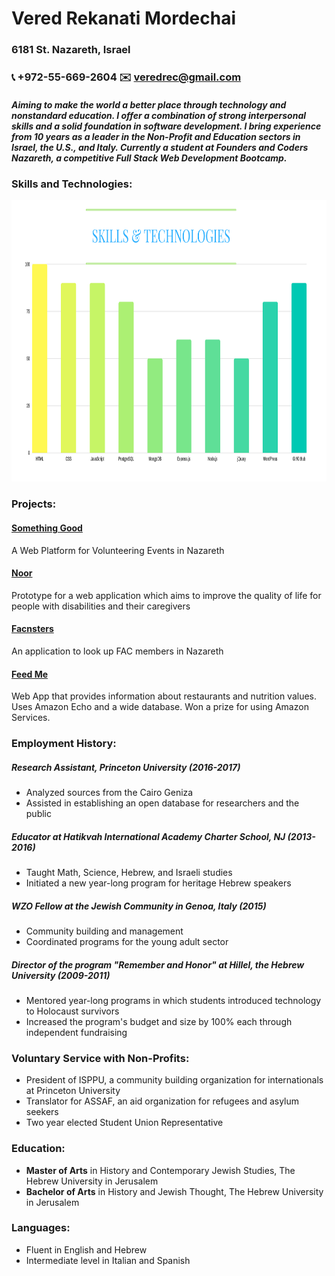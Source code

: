 # **Vered Rekanati Mordechai**

### 6181 St. Nazareth, Israel
### :telephone_receiver: +972-55-669-2604  :envelope: veredrec@gmail.com

##### Aiming to make the world a better place through technology and nonstandard education. I offer a combination of strong interpersonal skills and a solid foundation in software development. I bring experience from 10 years as a leader in the Non-Profit and Education sectors in Israel, the U.S., and Italy. Currently a student at Founders and Coders Nazareth, a competitive Full Stack Web Development Bootcamp.

### Skills and Technologies:

<p align="center">
  <img src="technologies.png" width="600" height="450"/>
</p>

<!-- ![skills chart](technologies.png =250x) -->

### Projects:
<!-- ###### (All projects were made as a part of my studies at Founders & Coders, in a collaborative work with my peers) -->
#### [Something Good](https://github.com/veredrec/Something-Good)
A Web Platform for Volunteering Events in Nazareth

#### [Noor](https://github.com/veredrec/noor)
 Prototype for a web application which aims to improve the quality of life for people with disabilities and their caregivers

#### [Facnsters](https://github.com/veredrec/Facnsters)
An application to look up FAC members in Nazareth

#### [Feed Me](https://github.com/veredrec/HackRU_FeedMe)
 Web App that provides information about restaurants and nutrition values. Uses Amazon Echo and a wide database.
 Won a prize for using Amazon Services.

### Employment History:
##### Research Assistant, Princeton University (2016-2017)
* Analyzed sources from the Cairo Geniza
* Assisted in establishing an open database for researchers and the public

##### Educator at Hatikvah International Academy Charter School, NJ (2013-2016)
* Taught Math, Science, Hebrew, and Israeli studies
* Initiated a new year-long program for heritage Hebrew speakers

##### WZO Fellow at the Jewish Community in Genoa, Italy (2015)
* Community building and management
* Coordinated programs for the young adult sector

##### Director of the program "Remember and Honor" at Hillel, the Hebrew University (2009-2011)
* Mentored year-long programs in which students introduced technology to Holocaust survivors
* Increased the program's budget and size by 100% each through independent fundraising

### Voluntary Service with Non-Profits:
* President of ISPPU, a community building organization for internationals at Princeton University
* Translator for ASSAF, an aid organization for refugees and asylum seekers
* Two year elected Student Union Representative

### Education:
* **Master of Arts** in History and Contemporary Jewish Studies, The Hebrew University in Jerusalem
* **Bachelor of Arts** in History and Jewish Thought, The Hebrew University in Jerusalem

### Languages:
* Fluent in English and Hebrew
* Intermediate level in Italian and Spanish
